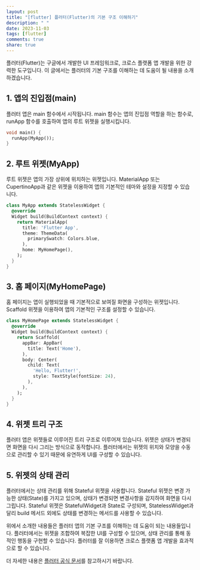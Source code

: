 ```yaml
---
layout: post
title: "[flutter] 플러터(Flutter)의 기본 구조 이해하기"
description: " "
date: 2023-11-03
tags: [flutter]
comments: true
share: true
---
```


플러터(Flutter)는 구글에서 개발한 UI 프레임워크로, 크로스 플랫폼 앱 개발을 위한 강력한 도구입니다. 이 글에서는 플러터의 기본 구조를 이해하는 데 도움이 될 내용을 소개하겠습니다.

## 1. 앱의 진입점(main)

플러터 앱은 main 함수에서 시작됩니다. main 함수는 앱의 진입점 역할을 하는 함수로, runApp 함수를 호출하여 앱의 루트 위젯을 실행시킵니다.
```dart
void main() {
  runApp(MyApp());
}
```

## 2. 루트 위젯(MyApp)

루트 위젯은 앱의 가장 상위에 위치하는 위젯입니다. MaterialApp 또는 CupertinoApp과 같은 위젯을 이용하여 앱의 기본적인 테마와 설정을 지정할 수 있습니다.
```dart
class MyApp extends StatelessWidget {
  @override
  Widget build(BuildContext context) {
    return MaterialApp(
      title: 'Flutter App',
      theme: ThemeData(
        primarySwatch: Colors.blue,
      ),
      home: MyHomePage(),
    );
  }
}
```

## 3. 홈 페이지(MyHomePage)

홈 페이지는 앱이 실행되었을 때 기본적으로 보여질 화면을 구성하는 위젯입니다. Scaffold 위젯을 이용하여 앱의 기본적인 구조를 설정할 수 있습니다.
```dart
class MyHomePage extends StatelessWidget {
  @override
  Widget build(BuildContext context) {
    return Scaffold(
      appBar: AppBar(
        title: Text('Home'),
      ),
      body: Center(
        child: Text(
          'Hello, Flutter!',
          style: TextStyle(fontSize: 24),
        ),
      ),
    );
  }
}
```

## 4. 위젯 트리 구조

플러터 앱은 위젯들로 이루어진 트리 구조로 이루어져 있습니다. 위젯은 상태가 변경되면 화면을 다시 그리는 방식으로 동작합니다. 플러터에서는 위젯의 위치와 모양을 수동으로 관리할 수 있기 때문에 유연하게 UI를 구성할 수 있습니다.

## 5. 위젯의 상태 관리

플러터에서는 상태 관리를 위해 Stateful 위젯을 사용합니다. Stateful 위젯은 변경 가능한 상태(State)를 가지고 있으며, 상태가 변경되면 변경사항을 감지하여 화면을 다시 그립니다. Stateful 위젯은 StatefulWidget과 State로 구성되며, StatelessWidget과 달리 build 메서드 외에도 상태를 변경하는 메서드를 사용할 수 있습니다.

위에서 소개한 내용들은 플러터 앱의 기본 구조를 이해하는 데 도움이 되는 내용들입니다. 플러터에서는 위젯을 조합하여 복잡한 UI를 구성할 수 있으며, 상태 관리를 통해 동적인 행동을 구현할 수 있습니다. 플러터를 잘 이용하면 크로스 플랫폼 앱 개발을 효과적으로 할 수 있습니다.

더 자세한 내용은 [플러터 공식 문서](https://flutter.dev/docs)를 참고하시기 바랍니다.